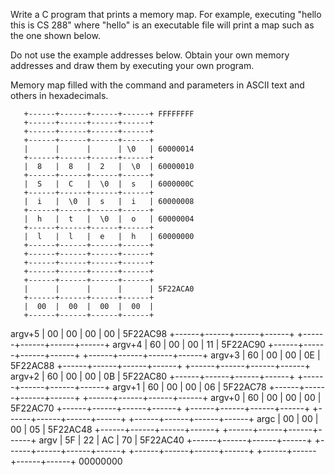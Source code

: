 Write a C program that prints a memory map. For example, executing "hello this is CS 288" where "hello" is an executable file will print a map such as the one shown below.

Do not use the example addresses below. Obtain your own memory addresses and draw them by executing your own program.

Memory map filled with the command and parameters in ASCII text and others in hexadecimals.

       +------+------+------+------+ FFFFFFFF
       +------+------+------+------+
       +------+------+------+------+
       +------+------+------+------+
       |      |      |      | \0   | 60000014
       +------+------+------+------+
       |  8   |  8   |  2   |  \0  | 60000010
       +------+------+------+------+
       |  S   |  C   |  \0  |  s   | 6000000C
       +------+------+------+------+
       |  i   |  \0  |  s   |  i   | 60000008
       +------+------+------+------+
       |  h   |  t   |  \0  |  o   | 60000004
       +------+------+------+------+
       |  l   |  l   |  e   |  h   | 60000000
       +------+------+------+------+
       +------+------+------+------+
       +------+------+------+------+
       +------+------+------+------+
       +------+------+------+------+
       |      |      |      |      | 5F22ACA0
       +------+------+------+------+
       |  00  |  00  |  00  |  00  |
       +------+------+------+------+
argv+5 |  00  |  00  |  00  |  00  | 5F22AC98
       +------+------+------+------+
       +------+------+------+------+
argv+4 |  60  |  00  |  00  |  11  | 5F22AC90
       +------+------+------+------+
       +------+------+------+------+
argv+3 |  60  |  00  |  00  |  0E  | 5F22AC88
       +------+------+------+------+
       +------+------+------+------+
argv+2 |  60  |  00  |  00  |  0B  | 5F22AC80
       +------+------+------+------+
       +------+------+------+------+
argv+1 |  60  |  00  |  00  |  06  | 5F22AC78
       +------+------+------+------+
       +------+------+------+------+
argv+0 |  60  |  00  |  00  |  00  | 5F22AC70
       +------+------+------+------+
       +------+------+------+------+
       +------+------+------+------+
       +------+------+------+------+
argc   |  00  |  00  |  00  |  05  | 5F22AC48
       +------+------+------+------+
       +------+------+------+------+
argv   |  5F  |  22  |  AC  |  70  | 5F22AC40
       +------+------+------+------+
       +------+------+------+------+
       +------+------+------+------+
       +------+------+------+------+ 00000000

